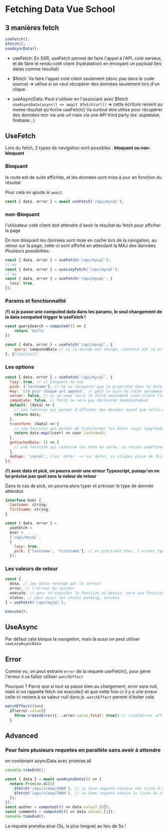 # Fetching Data Vue School

## 3 manières fetch

```js
useFetch();
$fetch();
useAsyncData();
```

- useFetch:
  En SSR, useFetch permet de faire l'appel à l'API, coté serveur, et de faire le rendu coté client (hydratation) en envoyant un payload (les datas comme résultat)

- $fetch:
  Va faire l'appel coté client seulement (donc pas dans le code source) => utilise si on veut récupérer des données seulement lors d'un clique

- useAsyncData:
  Peut s'utiliser en l'associant avec $fetch
  `useAsyncData(async() => await $fetch(url))` => cette écriture revient au meme résultat qu'écrire useFetch()
  Va surtout etre utilise pour récupérer des données non via une url mais via une API third party (ex: supabase, firebase...)

## UseFetch

Lors du fetch, 2 types de navigation sont possibles : **bloquant ou non-bloquant**

### Bloquant

la route est de suite affichée, et les données sont mise à jour en fonction du résultat

Pour cela on ajoute le `await`

```js
const { data, error } = await useFetch('/api/mysql');
```

### non-Bloquant

l'utilisateur coté client doit attendre d'avoir le résultat du fetch pour affciher la page

En non bloquant les données sont mise en cache lors de la navigation, au retour sur la page, celle-ci sont affiché en attendant la MAJ des données
Plusieurs possibilités:

```js
const { data, error } = useFetch('/api/mysql');
// ou
const { data, error } = useLazyFetch('/api/mysql');
// ou
const { data, error } = useFetch('/api/mysql', {
  lazy: true,
});
```

### Params et fonctionnalité

**/!\ si je passe une computed data dans les params, le seul changement de la data computed trigger le useFetch !**

```js
const querySearch = computed(() => {
    return 'hello'
})

const { data, error } = useFetch('/api/mysql', {
    query: computedData // si la donnée est changé, useFetch est ré-activé => fonctionne comme un watcher
}, {//options})
```

### Les options

```js
const { data, error } = useFetch('/api/mysql', {
  lazy: true, // si bloquant ou non
  pick: ['lastname'], // ne va récupérer que la propriété dans la data /!\ cela ne fonctionne que si data renvoie un objet
  key: 'clé pour chaque url appelé', // pour la mise en cache notamment, clé unique associé à url. Si on passe une query et que celle-ci change c'est une nouvelle clé qui est associé => 1 url spécifique  = 1 clé
  server: false, // si je veux faire le fecth seulement coté client (les données ne seront donc pas dans le code source)
  immediate: false, // fetch ne sera pas déclenché immédiatement
  default: (data) => {
    // une fonction qui permet d'afficher des données avant que celle-ci ne provienne de l'API, un genre de placeholder de donnée fecth
    return data;
  },
  transform: (data) => {
    // une fonction qui permet de transformer les datas reçus (payload) AVANT hydratation. Utile pour pick des données d'un array
    return data.map((user) => user.lastname);
  },
  getCachedData: () => {
    // une fonction qui retourne les data en cache, si return undefined alors se sont les résulats du fetch qui sont affiché
  },
  dedupe: 'cancel', //ou 'defer' => sur defer, si cliques plein de fois, cela évite de faire un fetch à chaque fois ('cancel' le fetch) => en defer, il ne va faire l'appel que pour le dernier clique
});
```

**/!\ avec data et pick, on pourra avoir une erreur Typescript, puisqu'on ne lui précise pas quel sera la valeur de retour**

Dans le cas de pick, on pourra alors typer et préciser le type de donnée attendus

```js
interface User {
  lastname: string;
  firstname: string;
}

const { data, error } =
  useFetch <
  User >
  ('/api/mysql',
  {
    lazy: true,
    pick: ['lastname', 'firstname'], // en précisant User, l'erreur typescript disparait
  });
```

### Les valeurs de retour

```js
const {
  data, // les datas renvoyé par le serveur
  error, // l'erreur du serveur
  execute, // pour ré-éxécuter la fonction au besoin, sera une fonction
  status, // pour avoir les status pending, success
} = useFetch('/api/mysql');

execute();
```

## UseAsync

Par défaut cela bloque la navigation, mais là aussi on peut utiliser `useLazyAsyncData`

## Error

Comme vu, on peut extraire `error` de la requete useFetch(), pour gérer l'erreur il va falloir utiliser `watchEffect`

Pourquoi ?
Parce que si tout se passe bien au chargement, error sera null, mais si on rappelle fetch via execute() et que cette fois-ci il y a une erreur
celle-ci restera à sa valeur null dans js. `watchEffect` permet d'éviter cela

```js
watchEffect(()=>{
  if(error.value){
    throw createError({...error.value,fatal: true}) // createError affiche une page erreur par défaut
  }
```

## Advanced

### Pour faire plusieurs requetes en parallèle sans avoir à attendre

en combinant asyncData avec promise.all

```js
console.timeEnd();

const { data } = await useAsyncData(() => {
  return Promise.all([
    $fetch('/api/sleep/2000'), // la 1ere requete renvoie une liste d'auteur qui prend 2s
    $fetch('/api/sleep/3000'), // la 2eme requete renoie la liste de comment qui prend 3s
  ]);
});
const author = computed(() => data.value?.[0]);
const comments = computed(() => data.value?.[1]);
console.timeEnd();
```

La requete prendra ainsi (3s, la plus longue) au lieu de 5s !
